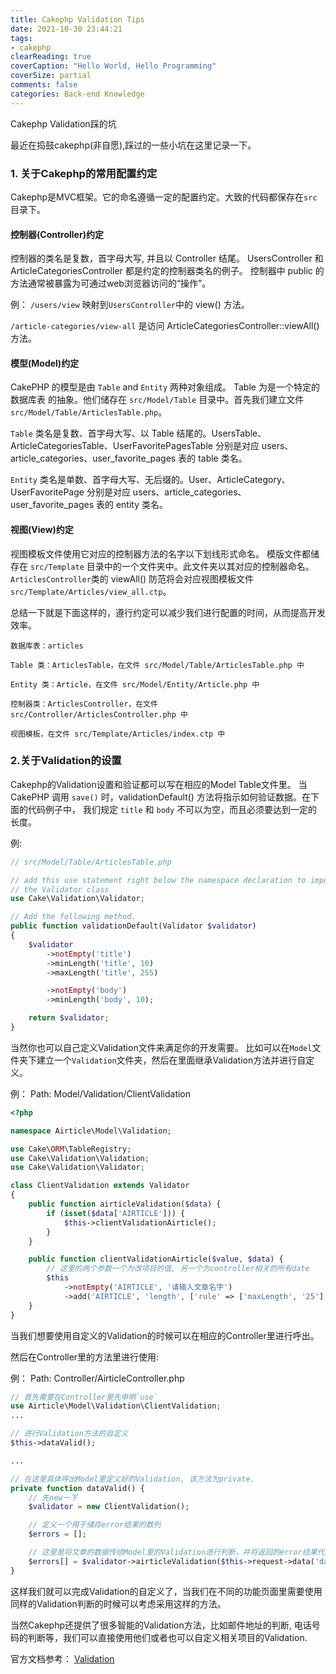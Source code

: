 ```yaml
---
title: Cakephp Validation Tips
date: 2021-10-30 23:44:21
tags:
- cakephp
clearReading: true
coverCaption: "Hello World, Hello Programming"
coverSize: partial
comments: false
categories: Back-end Knowledge
---
```

Cakephp Validation踩的坑
<!--more-->
最近在捣鼓cakephp(非自愿),踩过的一些小坑在这里记录一下。

### 1. 关于Cakephp的常用配置约定
Cakephp是MVC框架。它的命名遵循一定的配置约定。大致的代码都保存在`src`目录下。

#### 控制器(Controller)约定
控制器的类名是复数，首字母大写, 并且以 Controller 结尾。
UsersController 和 ArticleCategoriesController 都是约定的控制器类名的例子。
控制器中 public 的方法通常被暴露为可通过web浏览器访问的“操作”。

例：
 `/users/view` 映射到`UsersController`中的 view() 方法。

`/article-categories/view-all` 是访问 ArticleCategoriesController::viewAll() 方法。

#### 模型(Model)约定
CakePHP 的模型是由 `Table` and `Entity` 两种对象组成。
Table 为是一个特定的数据库表 的抽象。他们储存在 `src/Model/Table` 目录中。首先我们建立文件 `src/Model/Table/ArticlesTable.php`。

`Table` 类名是复数、首字母大写、以 Table 结尾的。UsersTable、ArticleCategoriesTable、UserFavoritePagesTable 分别是对应 users、article_categories、user_favorite_pages 表的 table 类名。

`Entity` 类名是单数、首字母大写、无后缀的。User、ArticleCategory、UserFavoritePage 分别是对应 users、article_categories、user_favorite_pages 表的 entity 类名。

#### 视图(View)约定
视图模板文件使用它对应的控制器方法的名字以下划线形式命名。
模版文件都储存在 `src/Template` 目录中的一个文件夹中。此文件夹以其对应的控制器命名。
`ArticlesController`类的 viewAll() 防范将会对应视图模板文件 `src/Template/Articles/view_all.ctp`。

总结一下就是下面这样的，遵行约定可以减少我们进行配置的时间，从而提高开发效率。
```
数据库表：articles

Table 类：ArticlesTable，在文件 src/Model/Table/ArticlesTable.php 中

Entity 类：Article，在文件 src/Model/Entity/Article.php 中

控制器类：ArticlesController，在文件 src/Controller/ArticlesController.php 中

视图模板，在文件 src/Template/Articles/index.ctp 中
```

### 2.关于Validation的设置
Cakephp的Validation设置和验证都可以写在相应的Model Table文件里。
当 CakePHP 调用 `save()` 时，validationDefault() 方法将指示如何验证数据。在下面的代码例子中， 我们规定 `title` 和 `body` 不可以为空，而且必须要达到一定的长度。

例:
```php
// src/Model/Table/ArticlesTable.php

// add this use statement right below the namespace declaration to import
// the Validator class
use Cake\Validation\Validator;

// Add the following method.
public function validationDefault(Validator $validator)
{
    $validator
        ->notEmpty('title')
        ->minLength('title', 10)
        ->maxLength('title', 255)

        ->notEmpty('body')
        ->minLength('body', 10);

    return $validator;
}
```

当然你也可以自己定义Validation文件来满足你的开发需要。
比如可以在`Model`文件夹下建立一个`Validation`文件夹，然后在里面继承Validation方法并进行自定义。

例：
Path: Model/Validation/ClientValidation

```php
<?php

namespace Airticle\Model\Validation;

use Cake\ORM\TableRegistry;
use Cake\Validation\Validation;
use Cake\Validation\Validator;

class ClientValidation extends Validator
{
    public function airticleValidation($data) {
        if (isset($data['AIRTICLE'])) {
            $this->clientValidationAirticle();
        }
    }

    public function clientValidationAirticle($value, $data) {
        // 这里的两个参数一个为改项目的值, 另一个为controller相关的所有date
        $this
            ->notEmpty('AIRTICLE', '请输入文章名字')
            ->add('AIRTICLE', 'length', ['rule' => ['maxLength', '25'], 'message' => '文章名字太长了！'])
    }
}
```

当我们想要使用自定义的Validation的时候可以在相应的Controller里进行呼出。

然后在Controller里的方法里进行使用:

例：
Path: Controller/AirticleController.php

```php
// 首先需要在Controller里先申明`use`
use Airticle\Model\Validation\ClientValidation;
...

// 进行Validation方法的自定义
$this->dataValid();

...

// 在这里具体呼出Model里定义好的Validation, 该方法为private.
private function dataValid() {
    // 先new一下
    $validator = new ClientValidation();

    // 定义一个用于储存error结果的数列
    $errors = [];

    // 这里是将文章的数据传给Model里的Validation进行判断，并将返回的error结果代入储存error结果的数列。
    $errors[] = $validator->airticleValidation($this->request->data('data.airticle_data'));
}
```

这样我们就可以完成Validation的自定义了，当我们在不同的功能页面里需要使用同样的Validation判断的时候可以考虑采用这样的方法。

当然Cakephp还提供了很多智能的Validation方法，比如邮件地址的判断, 电话号码的判断等，我们可以直接使用他们或者也可以自定义相关项目的Validation.

官方文档参考：
[Validation](https://book.cakephp.org/3/en/core-libraries/validation.html)






